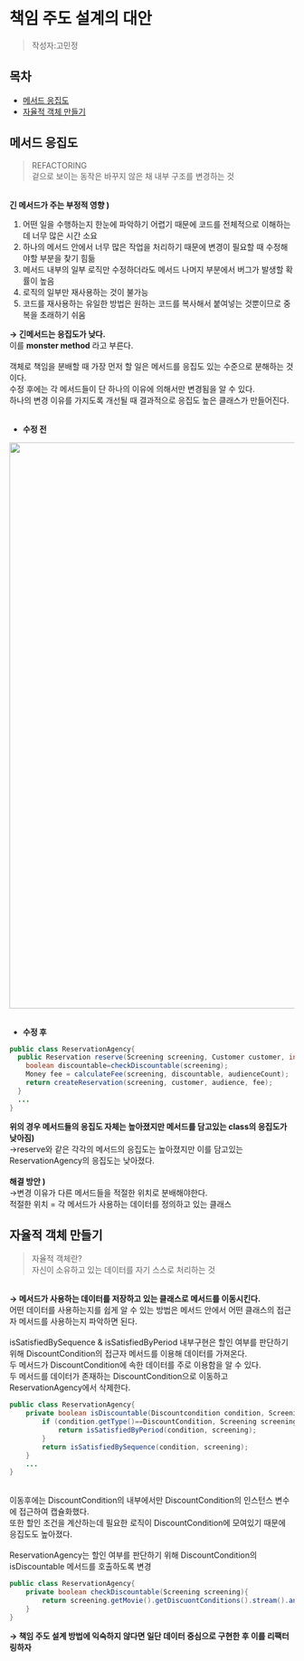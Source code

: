 # 책임 주도 설계의 대안
> 작성자:고민정

## 목차
- [메서드 응집도](#메서드-응집도)
- [자율적 객체 만들기](#자율적-객체-만들기)

## 메서드 응집도
>REFACTORING <br> 
겉으로 보이는 동작은 바꾸지 않은 채 내부 구조를 변경하는 것

<br>**긴 메서드가 주는 부정적 영향 )**
1. 어떤 일을 수행하는지 한눈에 파악하기 어렵기 때문에 코드를 전체적으로 이해하는 데 너무 많은 시간 소요
2. 하나의 메서드 안에서 너무 많은 작업을 처리하기 때문에 변경이 필요할 때 수정해야할 부분을 찾기 힘듦
3. 메서드 내부의 일부 로직만 수정하더라도 메서드 나머지 부분에서 버그가 발생할 확률이 높음
4. 로직의 일부만 재사용하는 것이 불가능
5. 코드를 재사용하는 유일한 방법은 원하는 코드를 복사해서 붙여넣는 것뿐이므로 중복을 초래하기 쉬움

**→ 긴메서드는 응집도가 낮다.**
<br>이를 **monster method** 라고 부른다.
<br>
<br>객체로 책임을 분배할 때 가장 먼저 할 일은 메서드를 응집도 있는 수준으로 분해하는 것이다.<br>
수정 후에는 각 메서드들이 단 하나의 이유에 의해서만 변경됨을 알 수 있다.<br>
하나의 변경 이유를 가지도록 개선될 때 결과적으로 응집도 높은 클래스가 만들어진다. <br><br>
* **수정 전** <br>
<img src="https://github.com/luke0408/study_for_object/assets/112948730/c83c1ec8-e40b-4fe4-bdc8-1e4150241e12" style="width:700px; height:1000px;"/>
<br><br>

* **수정 후**

```java
public class ReservationAgency{
  public Reservation reserve(Screening screening, Customer customer, int audienceCount){
    boolean discountable=checkDiscountable(screening);
    Money fee = calculateFee(screening, discountable, audienceCount);
    return createReservation(screening, customer, audience, fee);
  }
  ...
}
```

**위의 경우 메서드들의 응집도 자체는 높아졌지만 메서드를 담고있는 class의 응집도가 낮아짐)** <br>
→reserve와 같은 각각의 메서드의 응집도는 높아졌지만 이를 담고있는 ReservationAgency의 응집도는 낮아졌다.<br><br>
**해결 방안 )** <br>
→변경 이유가 다른 메서드들을 적절한 위치로 분배해야한다. <br>
적절한 위치 = 각 메서드가 사용하는 데이터를 정의하고 있는 클래스<br>

## 자율적 객체 만들기
> 자율적 객체란? <br>자신이 소유하고 있는 데이터를 자기 스스로 처리하는 것

<br>**→ 메서드가 사용하는 데이터를 저장하고 있는 클래스로 메서드를 이동시킨다.**
<br>어떤 데이터를 사용하는지를 쉽게 알 수 있는 방법은 메서드 안에서 어떤 클래스의 접근자 메서드를 사용하는지 파악하면 된다.<br>
<br>isSatisfiedBySequence & isSatisfiedByPeriod 내부구현은 할인 여부를 판단하기 위해 DiscountCondition의 접근자 메서드를 이용해 데이터를 가져온다. <br>
두 메서드가 DiscountCondition에 속한 데이터를 주로 이용함을 알 수 있다.<br>
두 메서드를 데이터가 존재하는 DiscountCondition으로 이동하고 ReservationAgency에서 삭제한다.
```java
public class ReservationAgency{
    private boolean isDiscountable(Discountcondition condition, Screening screening){
        if (condition.getType()==DiscountCondition, Screening screening){
            return isSatisfiedByPeriod(condition, screening);
        }
        return isSatisfiedBySequence(condition, screening);
    }
    ...
}
```
<br>이동후에는 DiscountCondition의 내부에서만 DiscountCondition의 인스턴스 변수에 접근하여 캡슐화했다. <br>
또한 할인 조건을 계산하는데 필요한 로직이 DiscountCondition에 모여있기 때문에 응집도도 높아졌다.<br>
<br>ReservationAgency는 할인 여부를 판단하기 위해 DiscountCondition의 isDiscountable 메서드를 호출하도록 변경
```java
public class ReservationAgency{
    private boolean checkDiscountable(Screening screening){
        return screening.getMovie().getDiscuontConditions().stream().anyMatch(condition->condition.isDiscountable(screening));
    }
}
```
**→ 책임 주도 설계 방법에 익숙하지 않다면 일단 데이터 중심으로 구현한 후 이를 리팩터링하자**
